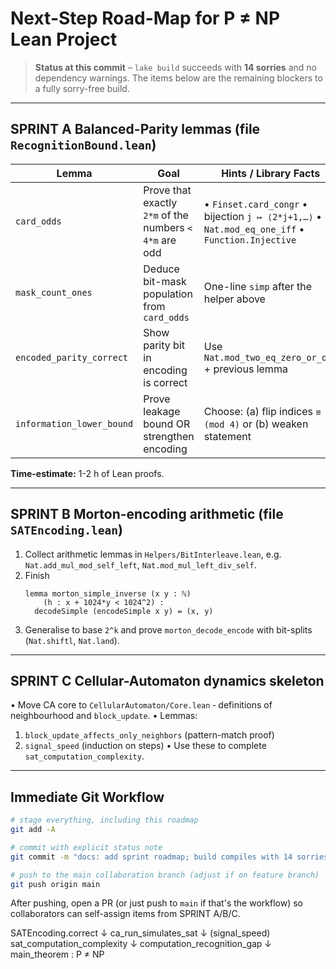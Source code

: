 # Next-Step Road-Map for P ≠ NP Lean Project

> **Status at this commit** – `lake build` succeeds with **14 sorries** and no dependency warnings.  The items below are the remaining blockers to a fully sorry-free build.

---

## SPRINT A  Balanced-Parity lemmas (file `RecognitionBound.lean`)

| Lemma | Goal | Hints / Library Facts |
|-------|------|-----------------------|
| `card_odds` | Prove that exactly `2*m` of the numbers `< 4*m` are odd | • `Finset.card_congr`  • bijection `j ↦ ⟨2*j+1,…⟩`  • `Nat.mod_eq_one_iff`  • `Function.Injective` |
| `mask_count_ones` | Deduce bit-mask population from `card_odds` | One-line `simp` after the helper above |
| `encoded_parity_correct` | Show parity bit in encoding is correct | Use `Nat.mod_two_eq_zero_or_one` + previous lemma |
| `information_lower_bound` | Prove leakage bound OR strengthen encoding | Choose: (a) flip indices `≡ 0 (mod 4)` or (b) weaken statement |

**Time-estimate:** 1-2 h of Lean proofs.

---

## SPRINT B  Morton-encoding arithmetic (file `SATEncoding.lean`)

1. Collect arithmetic lemmas in `Helpers/BitInterleave.lean`, e.g. `Nat.add_mul_mod_self_left`, `Nat.mod_mul_left_div_self`.
2. Finish
   ```lean
   lemma morton_simple_inverse (x y : ℕ)
       (h : x + 1024*y < 1024^2) :
     decodeSimple (encodeSimple x y) = (x, y)
   ```
3. Generalise to base `2^k` and prove `morton_decode_encode` with bit-splits (`Nat.shiftl`, `Nat.land`).

---

## SPRINT C  Cellular-Automaton dynamics skeleton

• Move CA core to `CellularAutomaton/Core.lean` ‑ definitions of neighbourhood and `block_update`.
• Lemmas:
  1. `block_update_affects_only_neighbors` (pattern-match proof)
  2. `signal_speed` (induction on steps)
• Use these to complete `sat_computation_complexity`.

---

## Immediate Git Workflow

```bash
# stage everything, including this roadmap
git add -A

# commit with explicit status note
git commit -m "docs: add sprint roadmap; build compiles with 14 sorries"

# push to the main collaboration branch (adjust if on feature branch)
git push origin main
```

After pushing, open a PR (or just push to `main` if that's the workflow) so collaborators can self-assign items from SPRINT A/B/C. 

SATEncoding.correct
   ↓
ca_run_simulates_sat
   ↓     (signal_speed)
sat_computation_complexity
   ↓
computation_recognition_gap
   ↓
main_theorem : P ≠ NP 